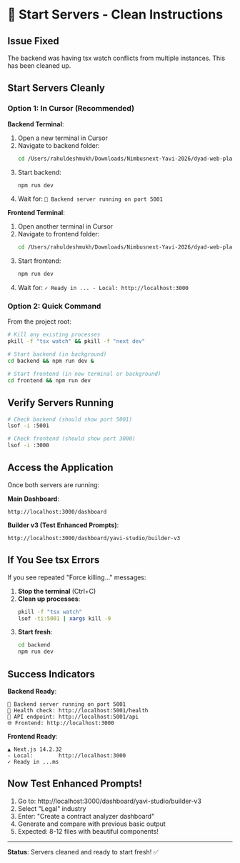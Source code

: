 # 🚀 Start Servers - Clean Instructions

## Issue Fixed
The backend was having tsx watch conflicts from multiple instances. This has been cleaned up.

## Start Servers Cleanly

### Option 1: In Cursor (Recommended)

**Backend Terminal**:
1. Open a new terminal in Cursor
2. Navigate to backend folder:
   ```bash
   cd /Users/rahuldeshmukh/Downloads/Nimbusnext-Yavi-2026/dyad-web-platform/backend
   ```
3. Start backend:
   ```bash
   npm run dev
   ```
4. Wait for: `🚀 Backend server running on port 5001`

**Frontend Terminal**:
1. Open another terminal in Cursor
2. Navigate to frontend folder:
   ```bash
   cd /Users/rahuldeshmukh/Downloads/Nimbusnext-Yavi-2026/dyad-web-platform/frontend
   ```
3. Start frontend:
   ```bash
   npm run dev
   ```
4. Wait for: `✓ Ready in ... - Local: http://localhost:3000`

### Option 2: Quick Command

From the project root:

```bash
# Kill any existing processes
pkill -f "tsx watch" && pkill -f "next dev"

# Start backend (in background)
cd backend && npm run dev &

# Start frontend (in new terminal or background)
cd frontend && npm run dev
```

## Verify Servers Running

```bash
# Check backend (should show port 5001)
lsof -i :5001

# Check frontend (should show port 3000)
lsof -i :3000
```

## Access the Application

Once both servers are running:

**Main Dashboard**:
```
http://localhost:3000/dashboard
```

**Builder v3 (Test Enhanced Prompts)**:
```
http://localhost:3000/dashboard/yavi-studio/builder-v3
```

## If You See tsx Errors

If you see repeated "Force killing..." messages:

1. **Stop the terminal** (Ctrl+C)
2. **Clean up processes**:
   ```bash
   pkill -f "tsx watch"
   lsof -ti:5001 | xargs kill -9
   ```
3. **Start fresh**:
   ```bash
   cd backend
   npm run dev
   ```

## Success Indicators

**Backend Ready**:
```
🚀 Backend server running on port 5001
📱 Health check: http://localhost:5001/health
🔗 API endpoint: http://localhost:5001/api
🌐 Frontend: http://localhost:3000
```

**Frontend Ready**:
```
▲ Next.js 14.2.32
- Local:        http://localhost:3000
✓ Ready in ...ms
```

## Now Test Enhanced Prompts!

1. Go to: http://localhost:3000/dashboard/yavi-studio/builder-v3
2. Select "Legal" industry
3. Enter: "Create a contract analyzer dashboard"
4. Generate and compare with previous basic output
5. Expected: 8-12 files with beautiful components!

---

**Status**: Servers cleaned and ready to start fresh! ✅
